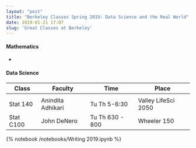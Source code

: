 ```yaml
---
layout: "post"
title: "Berkeley Classes Spring 2019: Data Science and the Real World"
date: 2019-01-21 17:07
slug: 'Great Classes at Berkeley'
---
```


#### Mathematics

-
#### Data Science


| Class | Faculty | Time| Place|
|--|--|--|--|
|   |   |   |   |
| Stat 140 | Anindita Adhikari | Tu Th 5-6:30 | Valley LifeSci 2050 |
|  Stat C100 |John DeNero   |Tu Th 630 - 800   |Wheeler 150   |
{% notebook /notebooks/Writing 2019.ipynb %}
